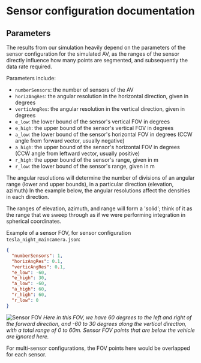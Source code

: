 # Sensor configuration documentation

## Parameters

The results from our simulation heavily depend on the parameters of the sensor configuration for the simulated AV, as the ranges of the sensor directly influence how many points are segmented, and subsequently the data rate required.

Parameters include:

- ``numberSensors``: the number of sensors of the AV
- ``horizAngRes``: the angular resolution in the horizontal direction, given in degrees
- ``verticAngRes``: the angular resolution in the vertical direction, given in degrees
- ``e_low``: the lower bound of the sensor's vertical FOV in degrees
- ``e_high``: the upper bound of the sensor's vertical FOV in degrees
- ``a_low``: the lower bound of the sensor's horizontal FOV in degrees (CCW angle from forward vector, usually negative)
- ``a_high``: the upper bound of the sensor's horizontal FOV in degrees (CCW angle from leftward vector, usually positive)
- ``r_high``: the upper bound of the sensor's range, given in m
- ``r_low``: the lower bound of the sensor's range, given in m

The angular resolutions will determine the number of divisions of an angular range (lower and upper bounds), in a particular direction (elevation, azimuth)
In the example below, the angular resolutions affect the densities in each direction.

The ranges of elevation, azimuth, and range will form a 'solid'; think of it as the range that we sweep through as if we were performing integration in spherical coordinates.

Example of a sensor FOV, for sensor configuration ``tesla_night_maincamera.json``:

  ```json
  {
    "numberSensors": 1,
    "horizAngRes": 0.1,
    "verticAngRes": 0.1,
    "e_low": -60,
    "e_high": 30,
    "a_low": -60,
    "a_high": 60,
    "r_high": 60,
    "r_low": 0
  }
  ```

  ![Sensor FOV](images/tesla_night_maincamera_example.png)
  *Here in this FOV, we have 60 degrees to the left and right of the forward direction, and -60 to 30 degrees along the vertical direction, with a total range of 0 to 60m. Sensor FOV points that are below the vehicle are ignored here.*

For multi-sensor configurations, the FOV points here would be overlapped for each sensor.
